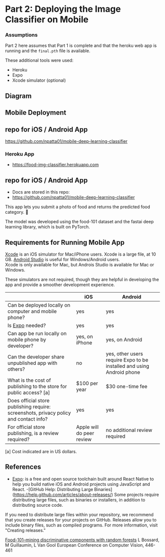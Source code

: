 # Part 2:  Deploying the Image Classifier on Mobile

### Assumptions
Part 2 here assumes that Part 1 is complete and that the heroku web app is running and the `final.pth` file is available.

These additional tools were used:
- Heroku
- Expo
- Xcode simulator (optional)

## Diagram


## Mobile Deployment 
## repo for iOS / Android App
https://github.com/npatta01/mobile-deep-learning-classifier

 
### Heroku App

- https://food-img-classifier.herokuapp.com


 


## repo for iOS / Android App
- Docs are stored in this repo:
- https://github.com/npatta01/mobile-deep-learning-classifier



This app lets you submit a photo of food and returns the predicted food category.  :pizza:

The model was developed using the food-101 dataset and the fastai deep learning library, which is built on PyTorch.

## Requirements for Running Mobile App

[Xcode](https://developer.apple.com/xcode/)  is an iOS simulator for Mac/iPhone users.  Xcode is a large file, at 10 GB.  [Android Studio](https://developer.android.com/studio/) is useful for Windows/Android users.  
Xcode is only available for Mac, but Androis Studio is available for Mac or Windows.  

These simulators are not required, though they are helpful in developing the app and provide a smoother development experience.  

|                                                       | iOS                       | Android                                    |
|-------------------------------------------------------|---------------------------|--------------------------------------------|
| Can be deployed locally on computer and mobile phone? | yes                       | yes                                        |
| Is [Expo](https://expo.io/) needed?                   | yes                       | yes                                        |
| Can app be run locally on mobile phone by developer?  | yes, on iPhone            | yes, on Android                            |
| Can the developer share unpublished app with others?  | no                        | yes, other users require Expo to be installed and using Android phone |
| What is the cost of publishing to the store for public access? [a]| $100 per year | $30 one-time fee                           |
| Does official store publishing require: screenshots, privacy policy and contact info?  | yes                       | yes       |
| For official store publishing, is a review required?  | Apple will do peer review | no additional review required              |
[a] Cost indicated are in US dollars.




## References
- [Expo](https://expo.io/): is a free and open source toolchain built around React Native to help you build native iOS and Android projects using JavaScript and React.
-[GitHub Help: Distributing Large Binaries] (https://help.github.com/articles/about-releases/) Some projects require distributing large files, such as binaries or installers, in addition to distributing source code.

If you need to distribute large files within your repository, we recommend that you create releases for your projects on GitHub. Releases allow you to include binary files, such as compiled programs. For more information, visit "Creating releases."

[Food-101–mining discriminative components with random forests](https://link.springer.com/chapter/10.1007%2F978-3-319-10599-4_29)
L Bossard, M Guillaumin, L Van Gool
European Conference on Computer Vision, 446-461



